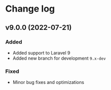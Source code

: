 # Change log


## v9.0.0 (2022-07-21)

### Added

- Added support to Laravel 9
- Added new branch for development ``9.x-dev``

### Fixed

- Minor bug fixes and optimizations